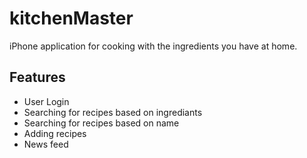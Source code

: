 # kitchenMaster
iPhone application for cooking with the ingredients you have at home.

## Features

* User Login
* Searching for recipes based on ingrediants
* Searching for recipes based on name
* Adding recipes
* News feed


